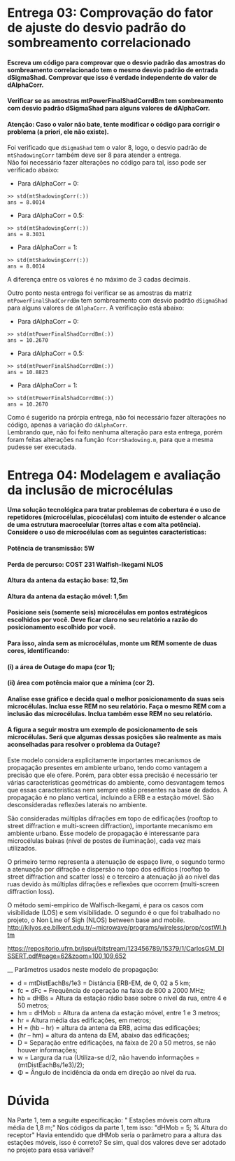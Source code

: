 # Entrega 03: Comprovação do fator de ajuste do desvio padrão do sombreamento correlacionado
#### Escreva um código para comprovar que o desvio padrão das amostras do sombreamento correlacionado tem o mesmo desvio padrão de entrada dSigmaShad. Comprovar que isso é verdade independente do valor de dAlphaCorr.

#### Verificar se as amostras mtPowerFinalShadCorrdBm tem sombreamento com desvio padrão dSigmaShad para alguns valores de dAlphaCorr.

#### Atenção: Caso o valor não bate, tente modificar o código para corrigir o problema (a priori, ele não existe).

Foi verificado que ```dSigmaShad``` tem o valor 8, logo, o desvio padrão de ```mtShadowingCorr``` também deve ser 8 para atender a entrega.   
Não foi necessário fazer alterações no código para tal, isso pode ser verificado abaixo:
* Para dAlphaCorr = 0:
```
>> std(mtShadowingCorr(:))
ans = 8.0014 
```

* Para dAlphaCorr = 0.5:
```
>> std(mtShadowingCorr(:))
ans = 8.3031  
```

* Para dAlphaCorr = 1:
```
>> std(mtShadowingCorr(:))
ans = 8.0014
```
A diferença entre os valores é no máximo de 3 cadas decimais.

Outro ponto nesta entrega foi verificar se as amostras da matriz ```mtPowerFinalShadCorrdBm``` tem sombreamento com desvio padrão ```dSigmaShad``` para alguns valores de ```dAlphaCorr```. A verificação está abaixo:
* Para dAlphaCorr = 0:
```
>> std(mtPowerFinalShadCorrdBm(:))
ans = 10.2670
```

* Para dAlphaCorr = 0.5:
```
>> std(mtPowerFinalShadCorrdBm(:))
ans = 10.8823  
```

* Para dAlphaCorr = 1:
```
>> std(mtPowerFinalShadCorrdBm(:))
ans = 10.2670  
```
Como é sugerido na prórpia entrega, não foi necessário fazer alterações no código, apenas a variação do ```dAlphaCorr```.  
Lembrando que, não foi feito nenhuma alteração para esta entrega, porém foram feitas alterações na função ```fCorrShadowing.m```, para que a mesma pudesse ser executada.


# Entrega 04: Modelagem e avaliação da inclusão de microcélulas
#### Uma solução tecnológica para tratar problemas de cobertura é o uso de repetidores (microcélulas, picocélulas) com intuito de estender o alcance de uma estrutura macrocelular (torres altas e com alta potência). Considere o uso de microcélulas com as seguintes características:
#### Potência de transmissão: 5W
#### Perda de percurso: COST 231 Walfish-Ikegami NLOS
#### Altura da antena da estação base: 12,5m
#### Altura da antena da estação móvel: 1,5m

#### Posicione seis (somente seis) microcélulas em pontos estratégicos escolhidos por você. Deve ficar claro no seu relatório a razão do posicionamento escolhido por você.    
#### Para isso, ainda sem as microcélulas, monte um REM somente de duas cores, identificando:  
#### (i) a área de Outage do mapa (cor 1); 
#### (ii) área com potência maior que a mínima (cor 2). 
#### Analise esse gráfico e decida qual o melhor posicionamento da suas seis microcélulas. Inclua esse REM no seu relatório. Faça o mesmo REM com a inclusão das microcélulas. Inclua também esse REM no seu relatório.

#### A figura a seguir mostra um exemplo de posicionamento de seis microcélulas. Será que algumas dessas posições são realmente as mais aconselhadas para resolver o problema da Outage?

Este modelo considera explicitamente importantes mecanismos de propagação presentes em ambiente urbano, tendo como vantagem a precisão que ele ofere. Porém, para obter essa precisão é necessário ter várias características geométricas do ambiente, como desvantagem temos que essas características nem sempre estão presentes na base de
dados.
A propagação é no plano vertical, incluindo a ERB e a estação móvel. São desconsideradas reflexões laterais no ambiente.

São consideradas múltiplas difrações em topo de edificações (rooftop to street diffraction e multi-screen diffraction), importante mecanismo em ambiente urbano. Esse modelo de propagação é interessante para microcélulas baixas (nível de postes de
iluminação), cada vez mais utilizados.

O primeiro termo representa a atenuação de espaço livre, o segundo termo a atenuação por difração e dispersão no topo dos edifícios (rooftop to street diffraction and scatter loss) e o terceiro a atenuação já ao nível das ruas devido às múltiplas difrações e reflexões que ocorrem (multi-screen diffraction loss).

O método semi-empírico de Walfisch-Ikegami, é para os casos com visibilidade (LOS) e sem
visibilidade. O segundo é o que foi trabalhado no projeto, o Non Line of Sigh (NLOS) between base and mobile. 
http://kilyos.ee.bilkent.edu.tr/~microwave/programs/wireless/prop/costWI.htm



https://repositorio.ufrn.br/jspui/bitstream/123456789/15379/1/CarlosGM_DISSERT.pdf#page=62&zoom=100,109,652

__
Parâmetros usados neste modelo de propagação:
* d = mtDistEachBs/1e3 = Distância ERB-EM, de 0, 02 a 5 km;
* fc = dFc = Frequência de operação na faixa de 800 a 2000 MHz;
* hb = dHBs = Altura da estação rádio base sobre o nível da rua, entre 4 e 50 metros; 
* hm = dHMob = Altura da antena da estação móvel, entre 1 e 3 metros;
* hr = Altura média das edificações, em metros;
* H = (hb – hr) =  altura da antena da ERB, acima das edificações; 
* (hr – hm) = altura da antena da EM, abaixo das edificações;
* D = Separação entre edificações, na faixa de 20 a 50 metros, se não houver informações;
* w = Largura da rua (Utiliza-se d/2, não havendo informações = (mtDistEachBs/1e3)/2);
* Φ = Ângulo de incidência da onda em direção ao nível da rua.


# Dúvida
Na Parte 1, tem a seguite especificação:
" Estações móveis com altura média de 1,8 m;" 
Nos códigos da parte 1, tem isso:
"dHMob = 5;                                                 % Altura do receptor"
Havia entendido que dHMob seria o parâmetro para a altura das estações móveis, isso é correto? Se sim, qual dos valores deve ser adotado no projeto para essa variável?